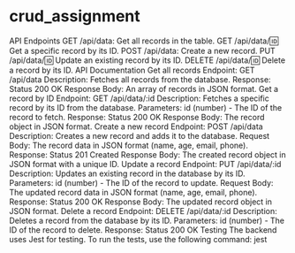 # crud_assignment

API Endpoints
GET /api/data: Get all records in the table.
GET /api/data/:id: Get a specific record by its ID.
POST /api/data: Create a new record.
PUT /api/data/:id: Update an existing record by its ID.
DELETE /api/data/:id: Delete a record by its ID.
API Documentation
Get all records
Endpoint: GET /api/data
Description: Fetches all records from the database.
Response: Status 200 OK
Response Body: An array of records in JSON format.
Get a record by ID
Endpoint: GET /api/data/:id
Description: Fetches a specific record by its ID from the database.
Parameters:
id (number) - The ID of the record to fetch.
Response: Status 200 OK
Response Body: The record object in JSON format.
Create a new record
Endpoint: POST /api/data
Description: Creates a new record and adds it to the database.
Request Body: The record data in JSON format (name, age, email, phone).
Response: Status 201 Created
Response Body: The created record object in JSON format with a unique ID.
Update a record
Endpoint: PUT /api/data/:id
Description: Updates an existing record in the database by its ID.
Parameters:
id (number) - The ID of the record to update.
Request Body: The updated record data in JSON format (name, age, email, phone).
Response: Status 200 OK
Response Body: The updated record object in JSON format.
Delete a record
Endpoint: DELETE /api/data/:id
Description: Deletes a record from the database by its ID.
Parameters:
id (number) - The ID of the record to delete.
Response: Status 200 OK
Testing
The backend uses Jest for testing. To run the tests, use the following command:
jest
